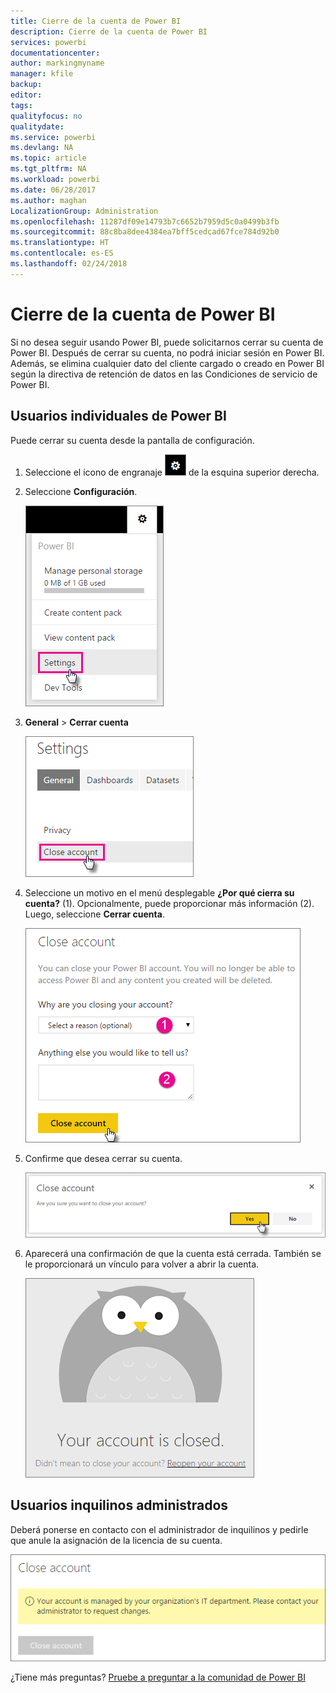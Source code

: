 ```yaml
---
title: Cierre de la cuenta de Power BI
description: Cierre de la cuenta de Power BI
services: powerbi
documentationcenter: 
author: markingmyname
manager: kfile
backup: 
editor: 
tags: 
qualityfocus: no
qualitydate: 
ms.service: powerbi
ms.devlang: NA
ms.topic: article
ms.tgt_pltfrm: NA
ms.workload: powerbi
ms.date: 06/28/2017
ms.author: maghan
LocalizationGroup: Administration
ms.openlocfilehash: 11287df09e14793b7c6652b7959d5c0a0499b3fb
ms.sourcegitcommit: 88c8ba8dee4384ea7bff5cedcad67fce784d92b0
ms.translationtype: HT
ms.contentlocale: es-ES
ms.lasthandoff: 02/24/2018
---
```

# <a name="closing-your-power-bi-account"></a>Cierre de la cuenta de Power BI
Si no desea seguir usando Power BI, puede solicitarnos cerrar su cuenta de Power BI.  Después de cerrar su cuenta, no podrá iniciar sesión en Power BI.  Además, se elimina cualquier dato del cliente cargado o creado en Power BI según la directiva de retención de datos en las Condiciones de servicio de Power BI.

## <a name="individual-power-bi-users"></a>Usuarios individuales de Power BI
Puede cerrar su cuenta desde la pantalla de configuración.

1. Seleccione el icono de engranaje ![](media/service-admin-closing-your-account/gear.png) de la esquina superior derecha.
2. Seleccione **Configuración**.
   
    ![](media/service-admin-closing-your-account/closeaccount-settings.png)
3. **General** > **Cerrar cuenta**
   
    ![](media/service-admin-closing-your-account/closeaccount-settings2.png)
4. Seleccione un motivo en el menú desplegable **¿Por qué cierra su cuenta?** (1).  Opcionalmente, puede proporcionar más información (2). Luego, seleccione **Cerrar cuenta**.
   
    ![](media/service-admin-closing-your-account/closeaccount-settings3.png)
5. Confirme que desea cerrar su cuenta.
   
    ![](media/service-admin-closing-your-account/closeaccount-settings4.png)
6. Aparecerá una confirmación de que la cuenta está cerrada. También se le proporcionará un vínculo para volver a abrir la cuenta.
   
    ![](media/service-admin-closing-your-account/closeaccount-settings5.png)

## <a name="managed-tenant-users"></a>Usuarios inquilinos administrados
Deberá ponerse en contacto con el administrador de inquilinos y pedirle que anule la asignación de la licencia de su cuenta.

![](media/service-admin-closing-your-account/closeaccountmanaged.png)

¿Tiene más preguntas? [Pruebe a preguntar a la comunidad de Power BI](http://community.powerbi.com/)

